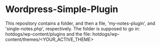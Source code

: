 # Wordpress-Simple-Plugin
This repository contains a folder, and then a file, 'my-notes-plugin', and 'single-notes.php', respectively. 
The folder is supposed to go in: hotdogs/wp-content/plugins 
and the file: hotdogs/wp-content/themes/<YOUR_ACTIVE_THEME>
